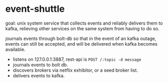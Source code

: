 event-shuttle
=============

goal: unix system service that collects events and reliably delivers them to kafka,
 relieving other services on the same system from having to do so.

journals events through bolt-db so that in the event of an kafka outage, events can still be accepted, and will be delivered when kafka becomes available.

* listens on 127.0.0.1:3887, rest-api is `POST /:topic -d message`
* journals events to bolt db.
* discovers brokers via netflix exhibitor, or a seed broker list.
* delivers events to kafka.






